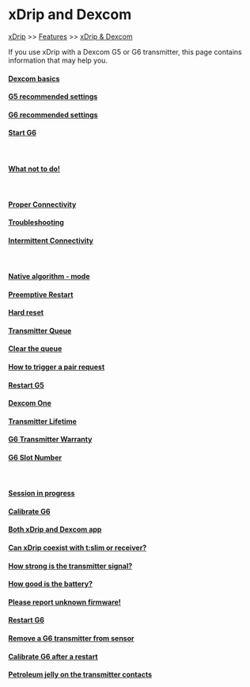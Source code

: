 # xDrip and Dexcom  
[xDrip](../README.md) >> [Features](./Features_page.md) >> [xDrip & Dexcom](./Dexcom_page.md)  
  
If you use xDrip with a Dexcom G5 or G6 transmitter, this page contains information that may help you.    

#### [Dexcom basics](./Dexcom-Basics.md)  
#### [G5 recommended settings](./G5-Recommended-Settings.md)  
#### [G6 recommended settings](./G6-Recommended-Settings.md)  
#### [Start G6](./Starting-G6.md)  
<br/>  
  
#### [What not to do!](./What-not-to-do.md)  
<br/>  
  
#### [Proper Connectivity](./Proper-connectivity.md)  
#### [Troubleshooting](./Connectivity-troubleshoot.md)  
#### [Intermittent Connectivity](./Intermittent.md)  
<br/>  
  
#### [Native algorithm - mode](./Native-Algorithm.md)  
#### [Preemptive Restart](./Preemptive-Restart.md)  
#### [Hard reset](./Hard-Reset.md)  
#### [Transmitter Queue](./Transmitter-Queue.md)  
#### [Clear the queue](./Clear-queue.md)  
#### [How to trigger a pair request](./MissedPairRequest.md)  
#### [Restart G5](./Restart-G5-sensor.md)  
#### [Dexcom One](./Dexcom-One.md)  
#### [Transmitter Lifetime](./Transmitter-lifetime.md)  
#### [G6 Transmitter Warranty](./G6_Warranty.md)  
#### [G6 Slot Number](./G6_slot.md)  
<br/>  
  
#### [Session in progress](./Session-in-progress.md)  
#### [Calibrate G6](./Calibrate-G6.md)  
#### [Both xDrip and Dexcom app](./xDrip-and-Dexcom-app.md)  
#### [Can xDrip coexist with t:slim or receiver?](./Receiver-or-t:slim-and-xDrip.md)  
#### [How strong is the transmitter signal?](./Bluetooth-Scanner.md)  
#### [How good is the battery?](./Battery-condition.md)  
#### [Please report unknown firmware!](./Report-firmware.md)  
#### [Restart G6](./Restart-G6-sensor.md)  
#### [Remove a G6 transmitter from sensor](./Remove-transmitter.md)  
#### [Calibrate G6 after a restart](./Calibrate-after-G6Restart.md)  
#### [Petroleum jelly on the transmitter contacts](./Dielectric-Grease-in-Dexcom-G6-Sensor.md)  
